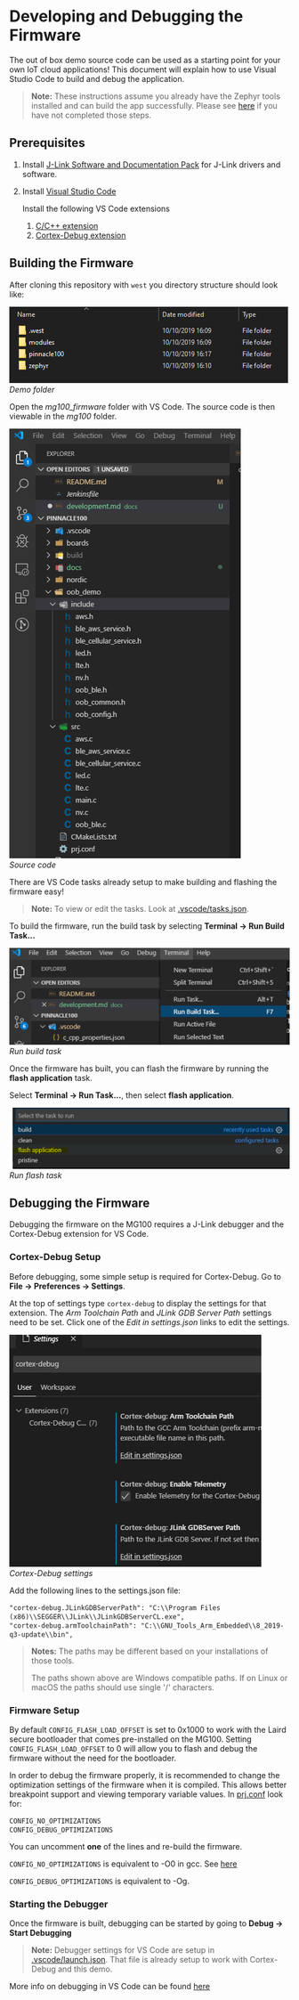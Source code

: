 # Developing and Debugging the Firmware
The out of box demo source code can be used as a starting point for your own IoT cloud applications!
This document will explain how to use Visual Studio Code to build and debug the application.
>**Note:** These instructions assume you already have the Zephyr tools installed and can build the app successfully.  Please see [here](../README.md#preparing-to-build) if you have not completed those steps.

## Prerequisites
1. Install [J-Link Software and Documentation Pack](https://www.segger.com/downloads/jlink/#J-LinkSoftwareAndDocumentationPack) for J-Link drivers and software.
2. Install [Visual Studio Code](https://code.visualstudio.com/)
   
    Install the following VS Code extensions
    1. [C/C++ extension](https://marketplace.visualstudio.com/items?itemName=ms-vscode.cpptools)
    2. [Cortex-Debug extension](https://marketplace.visualstudio.com/items?itemName=marus25.cortex-debug)

## Building the Firmware

After cloning this repository with `west` you directory structure should look like:

![Demo folder](images/demo_folder.png)<br>
*Demo folder*

Open the *mg100_firmware* folder with VS Code.  The source code is then viewable in the *mg100* folder.

![Source code](images/oob_demo_source.png)<br>
*Source code*

There are VS Code tasks already setup to make building and flashing the firmware easy!
>**Note:** To view or edit the tasks.  Look at [.vscode/tasks.json](../.vscode/tasks.json).

To build the firmware, run the build task by selecting **Terminal -> Run Build Task...**

![Run build task](images/run_build_task.png)<br>
*Run build task*

Once the firmware has built, you can flash the firmware by running the **flash application** task.

Select **Terminal -> Run Task...**, then select **flash application**.

![Run flash task](images/run_flash_task.png)<br>
*Run flash task*

## Debugging the Firmware
Debugging the firmware on the MG100 requires a J-Link debugger and the Cortex-Debug extension for VS Code.

### Cortex-Debug Setup
Before debugging, some simple setup is required for Cortex-Debug.  Go to **File -> Preferences -> Settings**.

At the top of settings type `cortex-debug` to display the settings for that extension.  The *Arm Toolchain Path* and *JLink GDB Server Path* settings need to be set.  Click one of the *Edit in settings.json* links to edit the settings.

![Cortex debug settings](images/cortex_debug_settings.png)<br>
*Cortex-Debug settings*

Add the following lines to the settings.json file:
```
"cortex-debug.JLinkGDBServerPath": "C:\\Program Files (x86)\\SEGGER\\JLink\\JLinkGDBServerCL.exe",
"cortex-debug.armToolchainPath": "C:\\GNU_Tools_Arm_Embedded\\8_2019-q3-update\\bin",
```
>**Notes:** The paths may be different based on your installations of those tools.
>
>The paths shown above are Windows compatible paths.  If on Linux or macOS the paths should use single '/' characters.

### Firmware Setup
By default `CONFIG_FLASH_LOAD_OFFSET` is set to 0x1000 to work with the Laird secure bootloader that comes pre-installed on the MG100.  Setting `CONFIG_FLASH_LOAD_OFFSET` to 0 will allow you to flash and debug the firmware without the need for the bootloader.

In order to debug the firmware properly, it is recommended to change the optimization settings of the firmware when it is compiled.  This allows better breakpoint support and viewing temporary variable values. In [prj.conf](../oob_demo/prj.conf) look for:
```
CONFIG_NO_OPTIMIZATIONS
CONFIG_DEBUG_OPTIMIZATIONS
```
You can uncomment **one** of the lines and re-build the firmware.

`CONFIG_NO_OPTIMIZATIONS` is equivalent to -O0 in gcc.  See [here](https://gcc.gnu.org/onlinedocs/gcc/Optimize-Options.html)

`CONFIG_DEBUG_OPTIMIZATIONS` is equivalent to -Og.

### Starting the Debugger
Once the firmware is built, debugging can be started by going to **Debug -> Start Debugging**
>**Note:** Debugger settings for VS Code are setup in [.vscode/launch.json](../.vscode/launch.json).  That file is already setup to work with Cortex-Debug and this demo.

More info on debugging in VS Code can be found [here](https://code.visualstudio.com/docs/editor/debugging)

